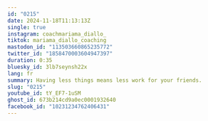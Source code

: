```yaml
---
id: "0215"
date: 2024-11-18T11:13:13Z
single: true
instagram: coachmariama_diallo_
tiktok: mariama_diallo_coaching
mastodon_id: "113503660865235772"
twitter_id: "1858470003604947397"
duration: 0:35
bluesky_id: 3lb7seynsh22x
lang: fr
summary: Having less things means less work for your friends.
slug: "0215"
youtube_id: tY_EF7-1uSM
ghost_id: 673b214cd9a0ec0001932640
facebook_id: "10231234762406431"
---
```


